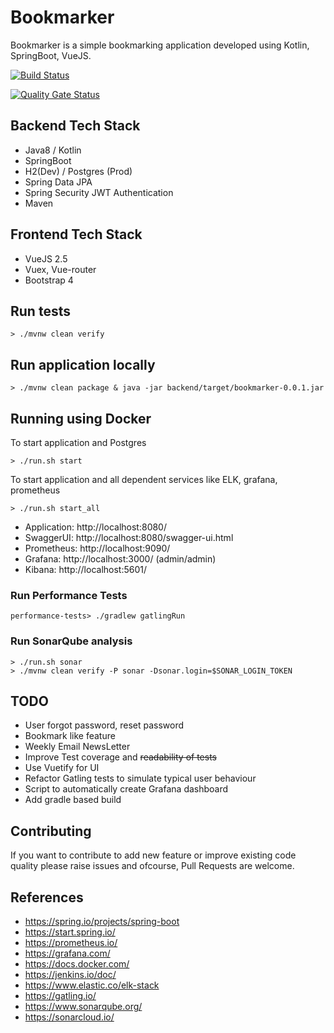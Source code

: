 # Bookmarker

Bookmarker is a simple bookmarking application developed using Kotlin, SpringBoot, VueJS.

[![Build Status](https://travis-ci.org/sivaprasadreddy/bookmarker.svg?branch=master)](https://travis-ci.org/sivaprasadreddy/bookmarker)

[![Quality Gate Status](https://sonarcloud.io/api/project_badges/measure?project=com.sivalabs%3Abookmarker&metric=alert_status)](https://sonarcloud.io/dashboard?id=com.sivalabs%3Abookmarker)

## Backend Tech Stack
* Java8 / Kotlin
* SpringBoot
* H2(Dev) / Postgres (Prod)
* Spring Data JPA
* Spring Security JWT Authentication
* Maven

## Frontend Tech Stack
* VueJS 2.5
* Vuex, Vue-router
* Bootstrap 4

## Run tests

`> ./mvnw clean verify`

## Run application locally

`> ./mvnw clean package & java -jar backend/target/bookmarker-0.0.1.jar`

## Running using Docker

To start application and Postgres

`> ./run.sh start`

To start application and all dependent services like ELK, grafana, prometheus

`> ./run.sh start_all`

* Application: http://localhost:8080/
* SwaggerUI: http://localhost:8080/swagger-ui.html
* Prometheus: http://localhost:9090/
* Grafana: http://localhost:3000/ (admin/admin)
* Kibana: http://localhost:5601/ 

### Run Performance Tests

`performance-tests> ./gradlew gatlingRun`

### Run SonarQube analysis

```
> ./run.sh sonar
> ./mvnw clean verify -P sonar -Dsonar.login=$SONAR_LOGIN_TOKEN
```

## TODO

* User forgot password, reset password
* Bookmark like feature
* Weekly Email NewsLetter
* Improve Test coverage and ~~readability of tests~~
* Use Vuetify for UI
* Refactor Gatling tests to simulate typical user behaviour
* Script to automatically create Grafana dashboard
* Add gradle based build


## Contributing
If you want to contribute to add new feature or improve existing code quality please raise issues and ofcourse, Pull Requests are welcome.

## References

* https://spring.io/projects/spring-boot
* https://start.spring.io/
* https://prometheus.io/
* https://grafana.com/
* https://docs.docker.com/
* https://jenkins.io/doc/
* https://www.elastic.co/elk-stack
* https://gatling.io/
* https://www.sonarqube.org/
* https://sonarcloud.io/
